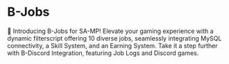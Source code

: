 # B-Jobs
🚀 Introducing B-Jobs for SA-MP! Elevate your gaming experience with a dynamic filterscript offering 10 diverse jobs, seamlessly integrating MySQL connectivity, a Skill System, and an Earning System. Take it a step further with B-Discord Integration, featuring Job Logs and Discord games.
